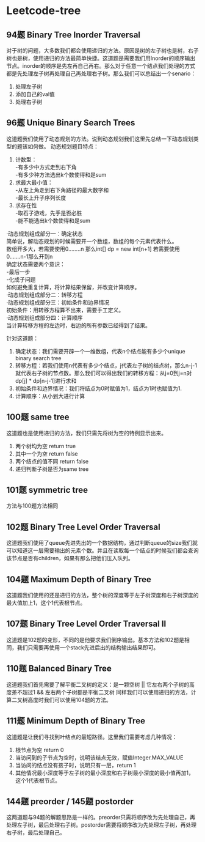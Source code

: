 # Leetcode-tree
## 94题 Binary Tree Inorder Traversal
对于树的问题，大多数我们都会使用递归的方法。原因是树的左子树也是树，右子树也是树，使用递归的方法最简单快捷。这道题是需要我们用Inorder的顺序输出节点。inorder的顺序是先左再自己再右。那么对于任意一个结点我们处理的方式都是先处理左子树再处理自己再处理右子树。那么我们可以总结出一个senario：
1. 处理左子树
2. 添加自己的val值
3. 处理右子树
## 96题 Unique Binary Search Trees
这道题我们使用了动态规划的方法。说到动态规划我们这里先总结一下动态规划类型的题该如何做。
动态规划题目特点：
1. 计数型：  
-有多少中方式走到右下角  
-有多少种方法选出k个数使得和是sum
2. 求最大最小值：  
-从左上角走到右下角路径的最大数字和  
-最长上升子序列长度
3. 求存在性  
-取石子游戏，先手是否必胜  
-能不能选出k个数使得和是sum  

·动态规划组成部分一：确定状态  
简单说，解动态规划的时候需要开一个数组，数组的每个元素代表什么。  
数组开多大，若需要使用0……..n 那么int[] dp = new int[n+1] 若需要使用0…….n-1那么开到n  
确定状态需要两个意识：  
  -最后一步  
  -化成子问题  
如何避免重复计算，将计算结果保留，并改变计算顺序。  
·动态规划组成部分二：转移方程  
·动态规划组成部分三：初始条件和边界情况  
初始条件：用转移方程算不出来，需要手工定义。  
·动态规划组成部分四：计算顺序  
当计算转移方程的左边时，右边的所有参数已经得到了结果。

针对这道题：
1. 确定状态：我们需要开辟一个一维数组，代表n个结点能有多少个unique binary search tree
2. 转移方程：若我们使用n代表有多少个结点，j代表左子树的结点树，那么n-j-1就代表右子树的节点数。那么我们可以得出我们的转移方程：从j=0到j=n对dp[j] * dp[n-j-1]进行求和
3. 初始条件和边界情况：我们将结点为0时赋值为1，结点为1时也赋值为1.
4. 计算顺序：从小到大进行计算
## 100题 same tree
这道题也是使用递归的方法，我们只需先将树为空的特例显示出来。
1. 两个树均为空 return true
2. 其中一个为空 return false
3. 两个结点的值不同 return false
4. 递归判断子树是否为same tree
## 101题 symmetric tree
方法与100题方法相同
## 102题 Binary Tree Level Order Traversal
这道题我们使用了queue先进先出的一个数据结构，通过判断queue的size我们就可以知道这一层需要输出的元素个数。并且在读取每一个结点的时候我们都会查询该节点是否有children，如果有那么把他们压入队列。
## 104题 Maximum Depth of Binary Tree
这道题我们使用的还是递归的方法，整个树的深度等于左子树深度和右子树深度的最大值加上1，这个1代表根节点。
## 107题 Binary Tree Level Order Traversal II
这道题是102题的变形，不同的是他要求我们倒序输出。基本方法和102题是相同，我们只需要再使用一个stack先进后出的结构输出结果即可。
## 110题 Balanced Binary Tree
这道题我们首先需要了解平衡二叉树的定义：是一颗空树 || 它左右两个子树的高度差不超过1 && 左右两个子树都是平衡二叉树
同样我们可以使用递归的方法，计算二叉树高度时我们可以使用104题的方法。
## 111题 Minimum Depth of Binary Tree
这道题是让我们寻找到叶结点的最短路径。这里我们需要考虑几种情况：
1. 根节点为空 return 0
2. 当访问到的子节点为空时，说明该结点无效，赋值Integer.MAX_VALUE
3. 当访问的结点没有孩子时，说明只有一层，return 1
4. 其他情况最小深度等于左子树的最小深度和右子树最小深度的最小值再加1，这个1代表根节点。
## 144题 preorder / 145题 postorder
这两道题与94题的解题思路是一样的。preorder只需将顺序改为先处理自己，再处理左子树，最后处理右子树。postorder需要将顺序改为先处理左子树，再处理右子树，最后处理自己。

